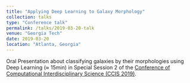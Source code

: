 ```yaml
---
title: "Applying Deep Learning to Galaxy Morphology"
collection: talks
type: "Conference talk"
permalink: /talks/2019-03-20-talk
venue: "Georgia Tech"
date: 2019-03-20
location: "Atlanta, Georgia"
---
```


Oral Presentation about classifying galaxies by their morphologies using Deep Learning (≈ 15min) in Special Session 2 of the [Conference of Computational Interdisciplinary Science (CCIS 2019)](http://www.inpe.br/ccis2019/).
